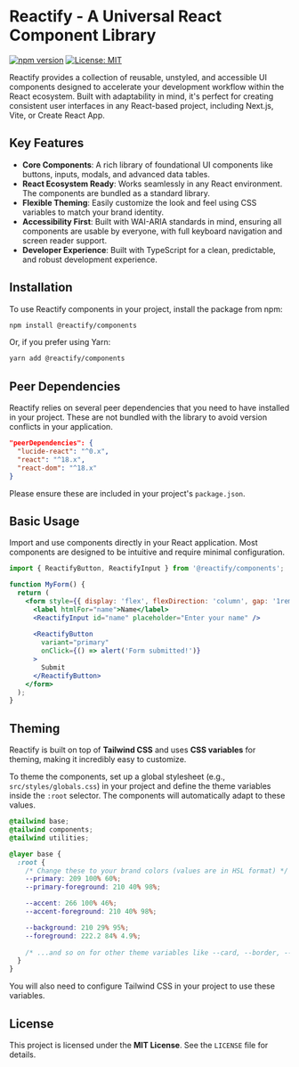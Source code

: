 
# Reactify - A Universal React Component Library

[![npm version](https://img.shields.io/npm/v/@reactify/components.svg?style=flat)](https://www.npmjs.com/package/@reactify/components)
[![License: MIT](https://img.shields.io/badge/License-MIT-yellow.svg)](https://opensource.org/licenses/MIT)

Reactify provides a collection of reusable, unstyled, and accessible UI components designed to accelerate your development workflow within the React ecosystem. Built with adaptability in mind, it's perfect for creating consistent user interfaces in any React-based project, including Next.js, Vite, or Create React App.

## Key Features

-   **Core Components**: A rich library of foundational UI components like buttons, inputs, modals, and advanced data tables.
-   **React Ecosystem Ready**: Works seamlessly in any React environment. The components are bundled as a standard library.
-   **Flexible Theming**: Easily customize the look and feel using CSS variables to match your brand identity.
-   **Accessibility First**: Built with WAI-ARIA standards in mind, ensuring all components are usable by everyone, with full keyboard navigation and screen reader support.
-   **Developer Experience**: Built with TypeScript for a clean, predictable, and robust development experience.

## Installation

To use Reactify components in your project, install the package from npm:

```bash
npm install @reactify/components
```

Or, if you prefer using Yarn:

```bash
yarn add @reactify/components
```

## Peer Dependencies

Reactify relies on several peer dependencies that you need to have installed in your project. These are not bundled with the library to avoid version conflicts in your application.

```json
"peerDependencies": {
  "lucide-react": "^0.x",
  "react": "^18.x",
  "react-dom": "^18.x"
}
```

Please ensure these are included in your project's `package.json`.

## Basic Usage

Import and use components directly in your React application. Most components are designed to be intuitive and require minimal configuration.

```jsx
import { ReactifyButton, ReactifyInput } from '@reactify/components';

function MyForm() {
  return (
    <form style={{ display: 'flex', flexDirection: 'column', gap: '1rem', maxWidth: '300px' }}>
      <label htmlFor="name">Name</label>
      <ReactifyInput id="name" placeholder="Enter your name" />
      
      <ReactifyButton 
        variant="primary" 
        onClick={() => alert('Form submitted!')}
      >
        Submit
      </ReactifyButton>
    </form>
  );
}
```

## Theming

Reactify is built on top of **Tailwind CSS** and uses **CSS variables** for theming, making it incredibly easy to customize.

To theme the components, set up a global stylesheet (e.g., `src/styles/globals.css`) in your project and define the theme variables inside the `:root` selector. The components will automatically adapt to these values.

```css
@tailwind base;
@tailwind components;
@tailwind utilities;

@layer base {
  :root {
    /* Change these to your brand colors (values are in HSL format) */
    --primary: 209 100% 60%;
    --primary-foreground: 210 40% 98%;

    --accent: 266 100% 46%;
    --accent-foreground: 210 40% 98%;

    --background: 210 29% 95%;
    --foreground: 222.2 84% 4.9%;
    
    /* ...and so on for other theme variables like --card, --border, --destructive, etc. */
  }
}
```

You will also need to configure Tailwind CSS in your project to use these variables.

## License

This project is licensed under the **MIT License**. See the `LICENSE` file for details.

